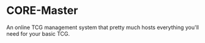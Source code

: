 # CORE-Master
An online TCG management system that pretty much hosts everything you'll need for your basic TCG.
